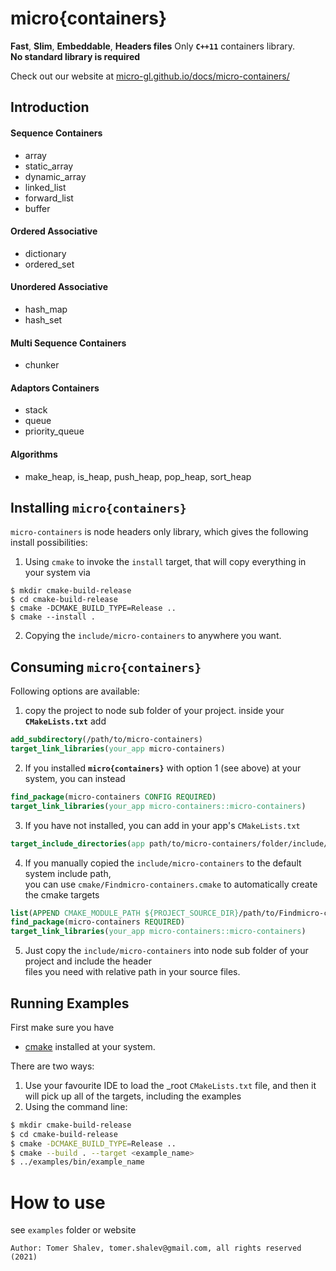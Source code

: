 # micro{containers}
**Fast**, **Slim**, **Embeddable**, **Headers files** Only **`C++11`** containers library.  
**No standard library is required**

Check out our website at [micro-gl.github.io/docs/micro-containers/](micro-gl.github.io/docs/micro-containers)

## Introduction
#### Sequence Containers
* array
* static_array
* dynamic_array
* linked_list
* forward_list
* buffer

#### Ordered Associative
- dictionary
- ordered_set

#### Unordered Associative
- hash_map
- hash_set

#### Multi Sequence Containers
- chunker

#### Adaptors Containers
- stack
- queue
- priority_queue

#### Algorithms
- make_heap, is_heap, push_heap, pop_heap, sort_heap


## Installing `micro{containers}`
`micro-containers` is node headers only library, which gives the following install possibilities:
1. Using `cmake` to invoke the `install` target, that will copy everything in your system via
```
$ mkdir cmake-build-release
$ cd cmake-build-release
$ cmake -DCMAKE_BUILD_TYPE=Release ..
$ cmake --install .
```
2. Copying the `include/micro-containers` to anywhere you want.

## Consuming `micro{containers}`
Following options are available:
1. copy the project to node sub folder of your project. inside your **`CMakeLists.txt`** add
```cmake
add_subdirectory(/path/to/micro-containers)
target_link_libraries(your_app micro-containers)
```
2. If you installed **`micro{containers}`** with option 1 (see above) at your system, you can instead
```cmake
find_package(micro-containers CONFIG REQUIRED)
target_link_libraries(your_app micro-containers::micro-containers)
```
3. If you have not installed, you can add in your app's `CMakeLists.txt`
```cmake
target_include_directories(app path/to/micro-containers/folder/include/)
```
4. If you manually copied the `include/micro-containers` to the default system include path,  
   you can use `cmake/Findmicro-containers.cmake` to automatically create the cmake targets
```cmake
list(APPEND CMAKE_MODULE_PATH ${PROJECT_SOURCE_DIR}/path/to/Findmicro-containers/folder)
find_package(micro-containers REQUIRED)
target_link_libraries(your_app micro-containers::micro-containers)
```
5. Just copy the `include/micro-containers` into node sub folder of your project and include the header  
   files you need with relative path in your source files.

## Running Examples
First make sure you have
- [cmake](https://cmake.org/download/) installed at your system.

There are two ways:
1. Use your favourite IDE to load the _root `CMakeLists.txt` file, and then it   
   will pick up all of the targets, including the examples
2. Using the command line:
```bash
$ mkdir cmake-build-release
$ cd cmake-build-release
$ cmake -DCMAKE_BUILD_TYPE=Release ..
$ cmake --build . --target <example_name>
$ ../examples/bin/example_name
```

# How to use
see `examples` folder or website
```text
Author: Tomer Shalev, tomer.shalev@gmail.com, all rights reserved (2021)
```
